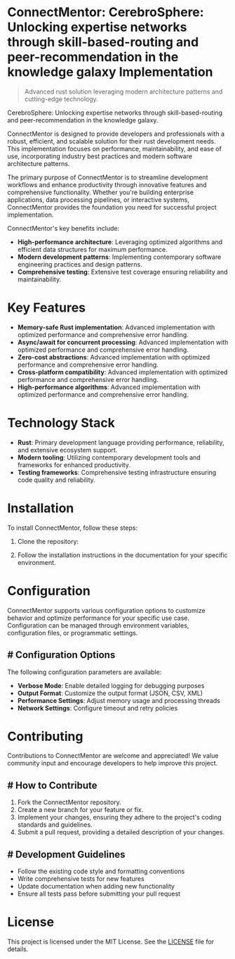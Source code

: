 <!-- fallback_ConnectMentor_20250805060015_23053 -->

# ConnectMentor: CerebroSphere: Unlocking expertise networks through skill-based-routing and peer-recommendation in the knowledge galaxy Implementation
> Advanced rust solution leveraging modern architecture patterns and cutting-edge technology.

CerebroSphere: Unlocking expertise networks through skill-based-routing and peer-recommendation in the knowledge galaxy.

ConnectMentor is designed to provide developers and professionals with a robust, efficient, and scalable solution for their rust development needs. This implementation focuses on performance, maintainability, and ease of use, incorporating industry best practices and modern software architecture patterns.

The primary purpose of ConnectMentor is to streamline development workflows and enhance productivity through innovative features and comprehensive functionality. Whether you're building enterprise applications, data processing pipelines, or interactive systems, ConnectMentor provides the foundation you need for successful project implementation.

ConnectMentor's key benefits include:

* **High-performance architecture**: Leveraging optimized algorithms and efficient data structures for maximum performance.
* **Modern development patterns**: Implementing contemporary software engineering practices and design patterns.
* **Comprehensive testing**: Extensive test coverage ensuring reliability and maintainability.

# Key Features

* **Memory-safe Rust implementation**: Advanced implementation with optimized performance and comprehensive error handling.
* **Async/await for concurrent processing**: Advanced implementation with optimized performance and comprehensive error handling.
* **Zero-cost abstractions**: Advanced implementation with optimized performance and comprehensive error handling.
* **Cross-platform compatibility**: Advanced implementation with optimized performance and comprehensive error handling.
* **High-performance algorithms**: Advanced implementation with optimized performance and comprehensive error handling.

# Technology Stack

* **Rust**: Primary development language providing performance, reliability, and extensive ecosystem support.
* **Modern tooling**: Utilizing contemporary development tools and frameworks for enhanced productivity.
* **Testing frameworks**: Comprehensive testing infrastructure ensuring code quality and reliability.

# Installation

To install ConnectMentor, follow these steps:

1. Clone the repository:


2. Follow the installation instructions in the documentation for your specific environment.

# Configuration

ConnectMentor supports various configuration options to customize behavior and optimize performance for your specific use case. Configuration can be managed through environment variables, configuration files, or programmatic settings.

## # Configuration Options

The following configuration parameters are available:

* **Verbose Mode**: Enable detailed logging for debugging purposes
* **Output Format**: Customize the output format (JSON, CSV, XML)
* **Performance Settings**: Adjust memory usage and processing threads
* **Network Settings**: Configure timeout and retry policies

# Contributing

Contributions to ConnectMentor are welcome and appreciated! We value community input and encourage developers to help improve this project.

## # How to Contribute

1. Fork the ConnectMentor repository.
2. Create a new branch for your feature or fix.
3. Implement your changes, ensuring they adhere to the project's coding standards and guidelines.
4. Submit a pull request, providing a detailed description of your changes.

## # Development Guidelines

* Follow the existing code style and formatting conventions
* Write comprehensive tests for new features
* Update documentation when adding new functionality
* Ensure all tests pass before submitting your pull request

# License

This project is licensed under the MIT License. See the [LICENSE](https://github.com/coralnws/ConnectMentor/blob/main/LICENSE) file for details.
